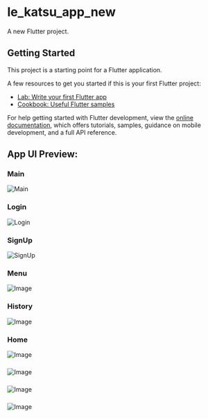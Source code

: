 # le_katsu_app_new

A new Flutter project.

## Getting Started

This project is a starting point for a Flutter application.

A few resources to get you started if this is your first Flutter project:

- [Lab: Write your first Flutter app](https://docs.flutter.dev/get-started/codelab)
- [Cookbook: Useful Flutter samples](https://docs.flutter.dev/cookbook)

For help getting started with Flutter development, view the
[online documentation](https://docs.flutter.dev/), which offers tutorials,
samples, guidance on mobile development, and a full API reference.

## App UI Preview:
### Main
![Main](https://github.com/user-attachments/assets/dcc6dc8a-abf1-44bc-91dc-6cee7c76cef0)
### Login
![Login](https://github.com/user-attachments/assets/dcc6dc8a-abf1-44bc-91dc-6cee7c76cef0)
### SignUp
![SignUp](https://github.com/user-attachments/assets/cfa94a6e-979e-4c72-8994-619301355f98)
### Menu
![Image](https://github.com/user-attachments/assets/d116f283-fd78-4315-9c43-43c72445c7ae)
### History
![Image](https://github.com/user-attachments/assets/c0630e18-f30c-44b9-a509-1eff9165dbfd)
### Home
![Image](https://github.com/user-attachments/assets/579c6a3d-d423-4623-a382-465dd93f1e15)
### 
![Image](https://github.com/user-attachments/assets/5d437866-e9ac-4707-9832-e7513fcc6e2a)
###
![Image](https://github.com/user-attachments/assets/101ca372-2358-470b-91b2-14c8f051d019)
###
![Image](https://github.com/user-attachments/assets/9aace787-cb80-4119-9b75-d844dc9d1568)

